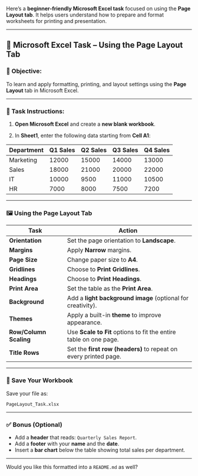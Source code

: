 Here’s a **beginner-friendly Microsoft Excel task** focused on using the **Page Layout tab**. It helps users understand how to prepare and format worksheets for printing and presentation.

---

## 🧾 Microsoft Excel Task – Using the Page Layout Tab

### 🎯 Objective:

To learn and apply formatting, printing, and layout settings using the **Page Layout** tab in Microsoft Excel.

---

### 📄 Task Instructions:

1. **Open Microsoft Excel** and create a **new blank workbook**.

2. In **Sheet1**, enter the following data starting from **Cell A1**:

| Department | Q1 Sales | Q2 Sales | Q3 Sales | Q4 Sales |
| ---------- | -------- | -------- | -------- | -------- |
| Marketing  | 12000    | 15000    | 14000    | 13000    |
| Sales      | 18000    | 21000    | 20000    | 22000    |
| IT         | 10000    | 9500     | 11000    | 10500    |
| HR         | 7000     | 8000     | 7500     | 7200     |

---

### 🖼 Using the Page Layout Tab

| Task                   | Action                                                            |
| ---------------------- | ----------------------------------------------------------------- |
| **Orientation**        | Set the page orientation to **Landscape**.                        |
| **Margins**            | Apply **Narrow** margins.                                         |
| **Page Size**          | Change paper size to **A4**.                                      |
| **Gridlines**          | Choose to **Print Gridlines**.                                    |
| **Headings**           | Choose to **Print Headings**.                                     |
| **Print Area**         | Set the table as the **Print Area**.                              |
| **Background**         | Add a **light background image** (optional for creativity).       |
| **Themes**             | Apply a built-in **theme** to improve appearance.                 |
| **Row/Column Scaling** | Use **Scale to Fit** options to fit the entire table on one page. |
| **Title Rows**         | Set the **first row (headers)** to repeat on every printed page.  |

---

### 💾 Save Your Workbook

Save your file as:

```
PageLayout_Task.xlsx
```

---

### ✅ Bonus (Optional)

* Add a **header** that reads: `Quarterly Sales Report`.
* Add a **footer** with your **name** and the **date**.
* Insert a **bar chart** below the table showing total sales per department.

---

Would you like this formatted into a `README.md` as well?
